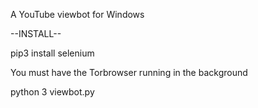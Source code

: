 A YouTube viewbot for Windows

--INSTALL--

pip3 install selenium

You must have the Torbrowser running in the background

python 3 viewbot.py

